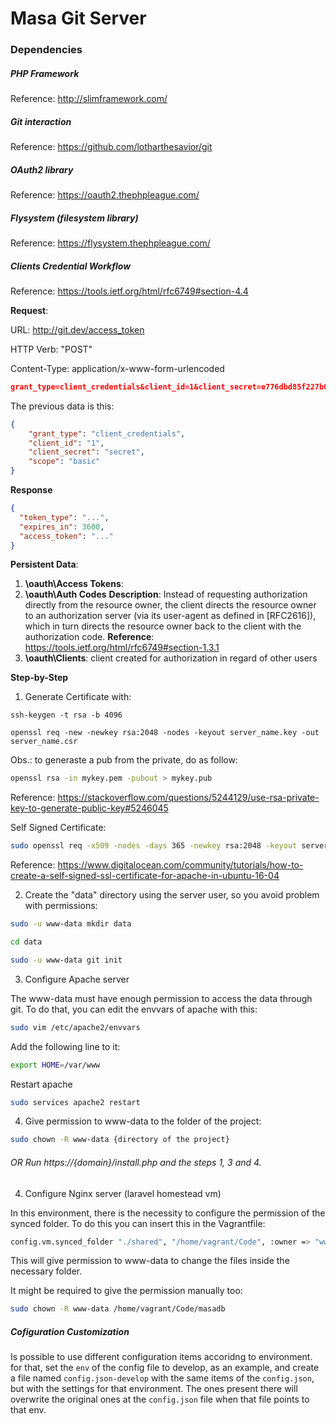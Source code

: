 # Masa Git Server

### Dependencies

##### PHP Framework

Reference: http://slimframework.com/

##### Git interaction

Reference: https://github.com/lotharthesavior/git

##### OAuth2 library

Reference: https://oauth2.thephpleague.com/

##### Flysystem (filesystem library)

Reference: https://flysystem.thephpleague.com/

##### Clients Credential Workflow

Reference: https://tools.ietf.org/html/rfc6749#section-4.4

**Request**:

URL: http://git.dev/access_token

HTTP Verb: "POST"

Content-Type: application/x-www-form-urlencoded
```json
grant_type=client_credentials&client_id=1&client_secret=e776dbd85f227b0f6851d10eb76cdb04903b9632&scope=basic
```
The previous data is this:
```json
{
	"grant_type": "client_credentials",
	"client_id": "1",
	"client_secret": "secret",
	"scope": "basic"
}
```

**Response**
```json
{
  "token_type": "...",
  "expires_in": 3600,
  "access_token": "..."
}
```
**Persistent Data**:
1. **\oauth\Access Tokens**: 
2. **\oauth\Auth Codes**
**Description**: Instead of requesting authorization directly from the resource owner, the client directs the resource owner to an authorization server (via its user-agent as defined in [RFC2616]), which in turn directs the resource owner back to the client with the authorization code.
**Reference**: https://tools.ietf.org/html/rfc6749#section-1.3.1 
3. **\oauth\Clients**: client created for authorization in regard of other users
 
**Step-by-Step**

1. Generate Certificate with:

```ssh
ssh-keygen -t rsa -b 4096
```

```ssh
openssl req -new -newkey rsa:2048 -nodes -keyout server_name.key -out server_name.csr
```

Obs.: to generaste a pub from the private, do as follow:

```sh
openssl rsa -in mykey.pem -pubout > mykey.pub
```
Reference: https://stackoverflow.com/questions/5244129/use-rsa-private-key-to-generate-public-key#5246045

Self Signed Certificate:
```sh
sudo openssl req -x509 -nodes -days 365 -newkey rsa:2048 -keyout server_name.key -out server_name.crt
```
Reference: https://www.digitalocean.com/community/tutorials/how-to-create-a-self-signed-ssl-certificate-for-apache-in-ubuntu-16-04

2. Create the "data" directory using the server user, so you avoid problem with permissions:

```sh
sudo -u www-data mkdir data
```

```sh
cd data
```

```sh
sudo -u www-data git init
```

3. Configure Apache server

The www-data must have enough permission to access the data through git.
To do that, you can edit the envvars of apache with this:
```sh
sudo vim /etc/apache2/envvars
```

Add the following line to it:
```sh
export HOME=/var/www
```

Restart apache
```sh
sudo services apache2 restart
```

4. Give permission to www-data to the folder of the project:

```sh
sudo chown -R www-data {directory of the project}
```

###### OR Run https://{domain}/install.php and the steps 1, 3 and 4.

4. Configure Nginx server (laravel homestead vm)

In this environment, there is the necessity to configure the permission of the synced folder. To do this you can insert this in the Vagrantfile:

```sh
config.vm.synced_folder "./shared", "/home/vagrant/Code", :owner => "www-data", :group => "www-data"
```

This will give permission to www-data to change the files inside the necessary folder.

It might be required to give the permission manually too:

```sh
sudo chown -R www-data /home/vagrant/Code/masadb
```

##### Cofiguration Customization

Is possible to use different configuration items accoridng to environment. for that, set the `env` of the config file to develop, as an example, and create a file named `config.json-develop` with the same items of the `config.json`, but with the settings for that environment. The ones present there will overwrite the original ones at the `config.json` file when that file points to that env.